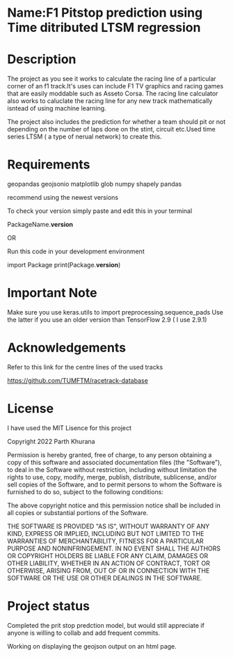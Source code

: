 
Name:F1 Pitstop prediction using Time ditributed LTSM regression
==================================================================


Description
============

 The project as you see it works to calculate the racing line of a particular corner of an f1 track.It's uses can include F1 TV graphics and racing games that are easily moddable such as Asseto Corsa.
The racing line calculator also works to caluclate the racing line for any new track mathematically isntead of using machine learning.

The project also includes the prediction for whether a team should pit or not depending on the number of laps done on the stint, circuit etc.Used time series LTSM ( a type of nerual network) to create this.

Requirements
==============

geopandas 
geojsonio
matplotlib
glob
numpy
shapely
pandas

recommend using the newest versions

To check your version simply paste and edit this in your terminal

PackageName.__version__

OR

Run this code in your development environment

import Package
print(Package.__version__)

Important Note
===============

Make sure you use keras.utils to import preprocessing.sequence_pads
Use the latter if you use an older version than TensorFlow 2.9 ( I use 2.9.1)


Acknowledgements
=================

Refer to this link for the centre lines of the used tracks

https://github.com/TUMFTM/racetrack-database

License
========
I have used the MIT Lisence for this project

Copyright 2022 Parth Khurana

Permission is hereby granted, free of charge, to any person obtaining a copy of this software and associated documentation files (the "Software"), to deal in the Software without restriction, including without limitation the rights to use, copy, modify, merge, publish, distribute, sublicense, and/or sell copies of the Software, and to permit persons to whom the Software is furnished to do so, subject to the following conditions:

The above copyright notice and this permission notice shall be included in all copies or substantial portions of the Software.

THE SOFTWARE IS PROVIDED "AS IS", WITHOUT WARRANTY OF ANY KIND, EXPRESS OR IMPLIED, INCLUDING BUT NOT LIMITED TO THE WARRANTIES OF MERCHANTABILITY, FITNESS FOR A PARTICULAR PURPOSE AND NONINFRINGEMENT. IN NO EVENT SHALL THE AUTHORS OR COPYRIGHT HOLDERS BE LIABLE FOR ANY CLAIM, DAMAGES OR OTHER LIABILITY, WHETHER IN AN ACTION OF CONTRACT, TORT OR OTHERWISE, ARISING FROM, OUT OF OR IN CONNECTION WITH THE SOFTWARE OR THE USE OR OTHER DEALINGS IN THE SOFTWARE.

Project status
===============

Completed the prit stop predction model, but would still appreciate if anyone is willing to collab and add frequent commits.

Working on displaying the geojson output on an html page.





